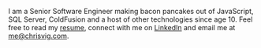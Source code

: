 I am a Senior Software Engineer making bacon pancakes out of JavaScript, SQL Server, ColdFusion and a host of other technologies since age 10. Feel free to read my [resume](https://gist.github.com/christophervigliotti/bb4cd6312bd7a8459cff3412f33c71f9), connect with me on [LinkedIn](https://www.linkedin.com/in/christophervigliotti) and email me at [me@chrisvig.com](mailto:me@chrisvig.com).
